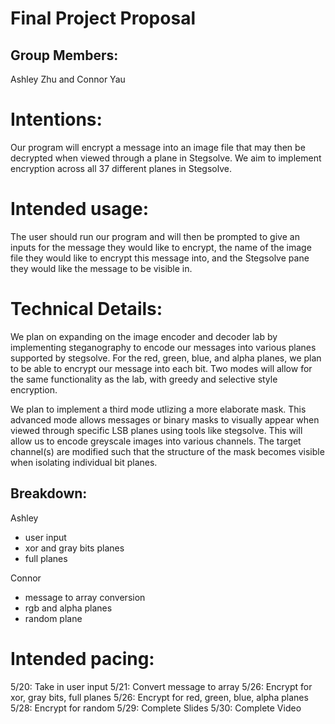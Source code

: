 # Final Project Proposal

## Group Members:

Ashley Zhu and Connor Yau
       
# Intentions:

Our program will encrypt a message into an image file that may then be decrypted when viewed through a plane in Stegsolve. We aim to implement encryption across all 37 different planes in Stegsolve. 
    
# Intended usage:

The user should run our program and will then be prompted to give an inputs for the message they would like to encrypt, the name of the image file they would like to encrypt this message into, and the Stegsolve pane they would like the message to be visible in. 
  
# Technical Details:
   
We plan on expanding on the image encoder and decoder lab by implementing steganography to encode our messages into various planes supported by stegsolve. For the red, green, blue, and alpha planes, we plan to be able to encrypt our message into each bit. Two modes will allow for the same functionality as the lab, with greedy and selective style encryption. 

We plan to implement a third mode utlizing a more elaborate mask. This advanced mode allows messages or binary masks to visually appear when viewed through specific LSB planes using tools like stegsolve. This will allow us to encode greyscale images into various channels. The target channel(s) are modified such that the structure of the mask becomes visible when isolating individual bit planes.

## Breakdown: 

Ashley
- user input
- xor and gray bits planes
- full planes

Connor
- message to array conversion
- rgb and alpha planes
- random plane
    
# Intended pacing:

5/20: Take in user input
5/21: Convert message to array
5/26: Encrypt for xor, gray bits, full planes
5/26: Encrypt for red, green, blue, alpha planes
5/28: Encrypt for random
5/29: Complete Slides
5/30: Complete Video